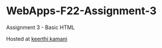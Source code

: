 # WebApps-F22-Assignment-3
Assignment 3 - Basic HTML

Hosted at
[keerthi kamani](https://44-563-web-apps-f22.github.io/44563-webapps-assignment-3-KeerthiKamani6/)